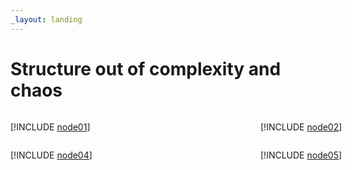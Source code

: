 ```yaml
---
_layout: landing
---
```


# Structure out of complexity and chaos


<div style="display: grid; grid-template-columns: 400px 400px 400px;">
  <div>

[!INCLUDE [node01](index/node01.md)]

  </div>
  <div>

[!INCLUDE [node02](index/node02.md)]

  </div>
  <div>

[!INCLUDE [node03](index/node03.md)]

  </div>
  <div>

[!INCLUDE [node04](index/node04.md)]

  </div>
  <div>

[!INCLUDE [node05](index/node05.md)]

  </div>
  <div>

[!INCLUDE [node06](index/node06.md)]

  </div>
</div>